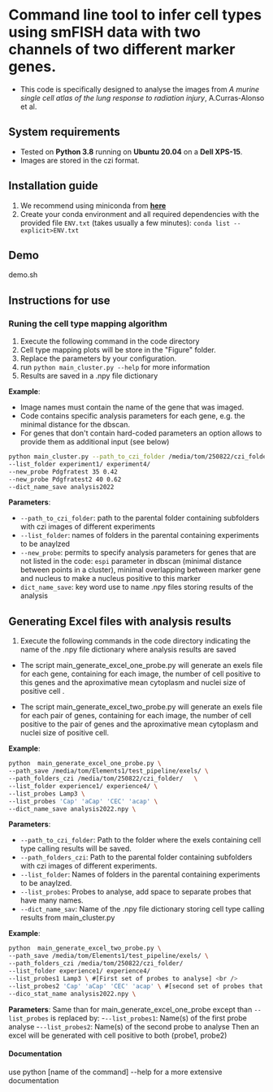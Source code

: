 

# Command line tool to infer cell types using smFISH data with two channels of two different marker genes.

- This code is specifically designed to analyse the images from *A murine single cell atlas of the lung response to radiation injury*, A.Curras-Alonso et al.

## System requirements

- Tested on **Python 3.8** running on **Ubuntu 20.04** on a **Dell XPS-15**.
- Images are stored in the czi format.

## Installation guide

1. We recommend using miniconda from [**here**](https://docs.conda.io/en/latest/miniconda.html)
2. Create your conda environment and all required dependencies with the provided file `ENV.txt` (takes usually a few minutes): `conda list --explicit>ENV.txt`

## Demo

demo.sh

## Instructions for use

### Runing the cell type mapping algorithm

1. Execute the following command in the code directory
2. Cell type mapping plots will be store in the "Figure" folder.
3. Replace the parameters by your configuration.  
4. run  `python main_cluster.py --help` for more information
5. Results are saved in a .npy file dictionary

**Example**:

- Image names must contain the name of the gene that was imaged.
- Code contains specific analysis parameters for each gene, e.g. the minimal distance for the dbscan.
- For genes that don't contain hard-coded parameters an option allows to provide them as additional input (see below)

``` bash
python main_cluster.py --path_to_czi_folder /media/tom/250822/czi_folder/  
--list_folder experiment1/ experiment4/
--new_probe Pdgfratest 35 0.42
--new_probe Pdgfratest2 40 0.62
--dict_name_save analysis2022  
```

**Parameters**:
- `--path_to_czi_folder`: path to the parental folder containing subfolders with czi images of different experiments
- `--list_folder`: names of folders in the parental containing experiments to be anaylzed
- `--new_probe`: permits to specify analysis parameters for genes that are not listed in the code: `espi` parameter in dbscan (minimal distance between points in a cluster), minimal overlapping between marker gene and nucleus to make a nucleus positive to this marker
- `dict_name_save`: key word use to name .npy files storing results of the analysis

## Generating Excel files with analysis results

1. Execute the following commands in the code directory indicating the name of the .npy file dictionary where analysis results are saved <br />
- The script main_generate_excel_one_probe.py will generate an exels file for each gene, containing for each image, the number of cell positive to this genes and the aproximative mean cytoplasm and nuclei size of positive cell . 

- The script main_generate_excel_two_probe.py will generate an exels file for each pair of genes, containing for each image, the number of cell positive to the pair of genes and the aproximative mean cytoplasm and nuclei size of positive cell. 

**Example**:
```bash
python  main_generate_excel_one_probe.py \ 
--path_save /media/tom/Elements1/test_pipeline/exels/ \
--path_folders_czi /media/tom/250822/czi_folder/   \
--list_folder experience1/ experience4/ \
--list_probes Lamp3 \ 
--list_probes 'Cap' 'aCap' 'CEC' 'acap' \ 
--dict_name_save analysis2022.npy \ 
```

**Parameters**:
- `--path_to_czi_folder`: Path to the folder where the exels containing cell type calling results will be saved.
- `--path_folders_czi`: Path to the parental folder containing subfolders with czi images of different experiments.
- `--list_folder`: Names of folders in the parental containing experiments to be anaylzed.
- `--list_probes`: Probes to analyse, add space to separate probes that have many names.
- `--dict_name_sav`: Name of the .npy file dictionary storing cell type calling results from main_cluster.py




**Example**:
```bash
python  main_generate_excel_two_probe.py \ 
--path_save /media/tom/Elements1/test_pipeline/exels/ \ 
--path_folders_czi /media/tom/250822/czi_folder/ 
--list_folder experience1/ experience4/ 
--list_probes1 Lamp3 \ #[First set of probes to analyse] <br />
--list_probes2 'Cap' 'aCap' 'CEC' 'acap' \ #[second set of probes that will be compared the the first set, add space to separate probes that have many names (like here)]  <br />
--dico_stat_name analysis2022.npy \ 


```
**Parameters**:
Same than for  main_generate_excel_one_probe except than  `--list_probes` is replaced by:
-`--list_probes1`: Name(s) of the first probe analyse
-`--list_probes2`: Name(s) of the second probe to analyse 
Then an excel will be generated with cell positive to both (probe1, probe2)


#### Documentation

use python [name of the command] --help for a more extensive documentation

